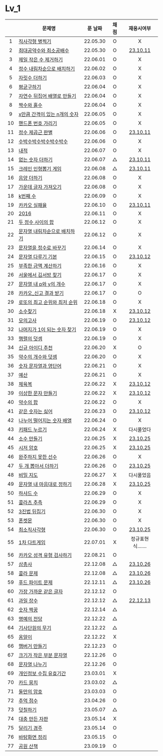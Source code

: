 # Lv_1

|     | 문제명                                            | 푼 날짜  | 채점 |               재응시여부               |
| :-: | ------------------------------------------------- | :------: | :--: | :------------------------------------: |
|  1  | [직사각형 별찍기](./starRectangle.js)             | 22.05.30 |  O   |                   X                    |
|  2  | [최대공약수와 최소공배수](./GcdLcm.js)            | 22.05.30 |  O   |     [23.10.11](./replay/GcdLcm.js)     |
|  3  | [제일 작은 수 제거하기](./sliceMin.js)            | 22.06.01 |  O   |                   X                    |
|  4  | [정수 내림차순으로 배치하기](./sortNumber.js)     | 22.06.02 |  O   |                   X                    |
|  5  | [자릿수 더하기](./positionSum.js)                 | 22.06.03 |  O   |                   X                    |
|  6  | [평균구하기](./average.js)                        | 22.06.04 |  O   |                   X                    |
|  7  | [자연수 뒤집어 배열로 만들기](./reverseNumber.js) | 22.06.04 |  O   |                   X                    |
|  8  | [짝수와 홀수](./oddOrEven.js)                     | 22.06.04 |  O   |                   X                    |
|  9  | [x만큼 간격이 있는 n개의 숫자](./xLength.js)      | 22.06.05 |  O   |                   X                    |
| 10  | [핸드폰 번호 가리기](./hideNumber.js)             | 22.06.05 |  O   |                   X                    |
| 11  | [정수 제곱근 판별](./integerSqrt.js)              | 22.06.06 |  O   |  [23.10.11](./replay/integerSqrt.js)   |
| 12  | [수박수박수박수박수박수](./watermelon.js)         | 22.06.06 |  O   |                   X                    |
| 13  | [내적](./dotProduct.js)                           | 22.06.07 |  O   |                   X                    |
| 14  | [없는 숫자 더하기](./accNoNumbers.js)             | 22.06.07 |  △   |  [23.10.11](./replay/addNoNumber.js)   |
| 15  | [크레인 인형뽑기 게임](./pickdolls.js)            | 22.06.08 |  △   |   [23.10.11](./replay/pickdolls.js)    |
| 16  | [음양 더하기](./accPlusMinus.js)                  | 22.06.08 |  O   |                   X                    |
| 17  | [가운데 글자 가져오기](./bringMid.js)             | 22.06.08 |  O   |                   X                    |
| 18  | [k번째 수](./kNumber.js)                          | 22.06.09 |  O   |                   X                    |
| 19  | [카카오 실패율](./failRatio.js)                   | 22.06.10 |  O   |   [23.10.11](./replay/failRatio.js)    |
| 20  | [2016](./2016.js)                                 | 22.06.11 |  O   |                   X                    |
| 21  | [두 정수 사이의 합](./betweenAandB.js)            | 22.06.12 |  O   |                   X                    |
| 22  | [문자열 내림차순으로 배치하기](./sortString.js)   | 22.06.12 |  O   |                   X                    |
| 23  | [문자열을 정수로 바꾸기](./stringToNumber.js)     | 22.06.14 |  O   |                   X                    |
| 24  | [문자열 다루기 기본](./basicString.js)            | 22.06.15 |  O   |  [23.10.12](./replay/basicString.js)   |
| 25  | [부족한 금액 계산하기](./shortMoney.js)           | 22.06.16 |  O   |                   X                    |
| 26  | [서울에서 김서방 찾기](./findKim.js)              | 22.06.17 |  O   |                   X                    |
| 27  | [문자열 내 p와 y의 개수](./pyInTheString.js)      | 22.06.17 |  O   |                   X                    |
| 28  | [카카오\_신고 결과 받기](./reportingMail.js)      | 22.06.17 |  O   |                   O                    |
| 29  | [로또의 최고 순위와 최저 순위](./lottoMinMax.js)  | 22.06.18 |  O   |                   X                    |
| 30  | [소수찾기](./findPrimeNumber.js)                  | 22.06.18 |  X   |  [23.10.12](./replay/findPrimeNum.js)  |
| 31  | [모의고사](./mockTest.js)                         | 22.06.19 |  O   |    [23.10.12](./replay/mocktest.js)    |
| 32  | [나머지가 1이 되는 숫자 찾기](./findRestValue.js) | 22.06.19 |  O   |                   X                    |
| 33  | [행렬의 덧셈](./addMatrix.js)                     | 22.06.19 |  O   |                   X                    |
| 34  | [신규 아이디 추천](./recommandNewId.js)           | 22.06.20 |  X   |                   O                    |
| 35  | [약수의 개수와 덧셈](./betweenNumbers.js)         | 22.06.20 |  O   |                   X                    |
| 36  | [숫자 문자열과 영단어](./numberAndWord.js)        | 22.06.21 |  O   |                   X                    |
| 37  | [예산](./budget.js)                               | 22.06.21 |  O   |                   X                    |
| 38  | [체육복](./trainingClothes.js)                    | 22.06.22 |  X   |    [23.10.12](./replay/uniform.js)     |
| 39  | [이상한 문자 만들기](./strangeString.js)          | 22.06.22 |  X   | [23.10.12](./replay/strangeString.js)  |
| 40  | [약수의 합](./sumDivisor.js)                      | 22.06.22 |  O   |                   X                    |
| 41  | [같은 숫자는 싫어](./hateSameNumber.js)           | 22.06.23 |  O   |  [23.10.12](./replay/hateSameNum.js)   |
| 42  | [나누어 떨어지는 숫자 배열](./fitNumberArray.js)  | 22.06.24 |  O   |                   X                    |
| 43  | [키패드 누르기](./pushKeypad.js)                  | 22.06.24 |  X   |               다시풀었다               |
| 44  | [소수 만들기](./makePrimeNumber.js)               | 22.06.25 |  X   |    [23.10.25](./replay/primeNum.js)    |
| 45  | [시저 암호](./caesarPassword.js)                  | 22.06.25 |  X   | [23.10.25](./replay/ceaserPassword.js) |
| 46  | [완주하지 못한 선수](./notCompletion.js)          | 22.06.26 |  O   |                   X                    |
| 47  | [두 개 뽑아서 더하기](./popTwoSum.js)             | 22.06.26 |  O   |   [23.10.25](./replay/popTowsum.js)    |
| 48  | [비밀 지도](./secretMap.js)                       | 22.06.27 |  X   |               다시풀었음               |
| 49  | [문자열 내 마음대로 정하기](./asonelikes.js)      | 22.06.28 |  X   |   [23.10.25](./replay/mymindSort.js)   |
| 50  | [하샤드 수](./hashadNumber.js)                    | 22.06.29 |  O   |                   X                    |
| 51  | [콜라츠 추측](./collatz.js)                       | 22.06.29 |  O   |                   X                    |
| 52  | [3진법 뒤집기](./reverse3.js)                     | 22.06.30 |  O   |                   X                    |
| 53  | [폰켓몬](./phonekemon.js)                         | 22.06.30 |  O   |                   X                    |
| 54  | [최소직사각형](./minimumRect.js)                  | 22.06.30 |  O   |  [23.10.25](./replay/minimumRect.js)   |
| 55  | [1차 다트게임](./dartGame.js)                     | 22.07.01 |  X   |           정규표현식.......            |
| 56  | [카카오 성격 유형 검사하기](./mbti.js)            | 22.08.21 |  O   |                                        |
| 57  | [삼총사](./threePeople.js)                        | 22.12.08 |  △   |  [23.10.26](./replay/threePeople.js)   |
| 58  | [콜라 문제](./coke.js)                            | 22.12.08 |  △   |      [23.10.26](./replay/coke.js)      |
| 59  | [푸드 파이트 문제](./food.js)                     | 22.12.11 |  △   |      [23.10.26](./replay/food.js)      |
| 60  | [가장 가까운 같은 글자](./mostNear.js)            | 22.12.12 |  O   |
| 61  | [과일 장수](./fruit.js)                           | 22.12.12 |  △   |     [22.12.13](./replay/fruit.js)      |
| 62  | [숫자 짝꿍](./pairOfNum.js)                       | 22.12.14 |  △   |
| 63  | [명예의 전당](./contest.js)                       | 22.12.22 |  △   |
| 64  | [기사단원의 무기](./weapons.js)                   | 22.12.22 |  △   |
| 65  | [옹알이](./babbling.js)                           | 22.12.22 |  X   |
| 66  | [햄버거 만들기](./makeHamberger.js)               | 22.12.23 |  O   |
| 67  | [크기가 작은 부분 문자열](./smallPartString.js)   | 22.12.26 |  O   |
| 68  | [문자열 나누기](./cutString.js)                   | 22.12.26 |  O   |
| 69  | [개인정보 수집 유효기간](./privateInfo.js)        | 23.03.01 |  X   |
| 70  | [카드 뭉치](./cardSet.js)                         | 23.03.02 |  △   |
| 71  | [둘만의 암호](./secretPassword.js)                | 23.03.03 |  O   |
| 72  | [추억 점수](./remindScore.js)                     | 23.04.26 |  O   |
| 73  | [덧칠하기](./addToAdd.js)                         | 23.05.07 |  △   |
| 74  | [대충 만든 자판](./roughKeyboard.js)              | 23.05.14 |  X   |
| 75  | [달리기 경주](./runContest.js)                    | 23.05.14 |  O   |
| 76  | [바탕화면 정리](./desktopClean.js)                | 23.05.15 |  O   |
| 77  | [공원 산책](./park.js)                            | 23.09.19 |  O   |
